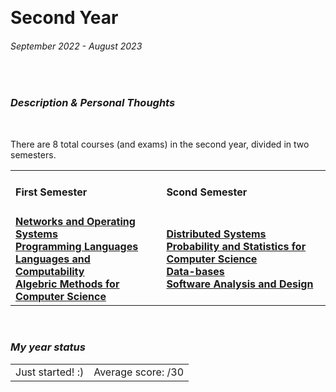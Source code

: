 <br><h1> Second Year </h1>
<h6><i>September 2022 - August 2023</i></h6>

<br><h3><i>Description & Personal Thoughts</i></h3>
<p>
  
</p><br>
<p>
  There are 8 total courses (and exams) in the second year, divided in two semesters.
</p>
<table>
  <tr>
    <td>
      <h4>First Semester</h4>
    </td>
    <td>
      <h4>Scond Semester</h4>
    </td>
  </tr>
  <tr>
    <td>
      <a href="https://github.com/Haruno19/notebook/tree/main/Secondo%20Anno/Primo%20Semestre/Reti%20e%20Sistemi%20Operativi"><b>Networks and Operating Systems</b></a><br>
      <a href="https://github.com/Haruno19/notebook/tree/main/Secondo%20Anno/Primo%20Semestre/Linguaggi%20di%20Programmazione"><b>Programming Languages</b></a><br>
      <a href=""><b>Languages and Computability</b></a><br>
       <a href=""><b>Algebric Methods for Computer Science</b></a><br>
    </td>
    <td>
      <a href=""><b>Distributed Systems</b></a><br>
      <a href=""><b>Probability and Statistics for Computer Science</b></a><br>
      <a href=""><b>Data-bases</b></a><br>
      <a href=""><b>Software Analysis and Design</b></a><br>
    </td>
</tr>
</table>

<br><h3><i>My year status</i></h3>
<table><tr>
  <td>Just started! :)</td>
  <td>Average score: <b> </b>/30</td>
</tr></table>
